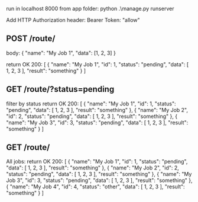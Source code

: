 run in localhost 8000 from app folder:
python .\manage.py runserver

Add HTTP Authorization header:
    Bearer Token: "allow"

## POST /route/
body:
{
    "name": "My Job 1",
    "data": [1, 2, 3]
}

return OK 200: 
[
    {
        "name": "My Job 1",
        "id": 1,
        "status": "pending",
        "data": [
            1,
            2,
            3
        ],
        "result": "something"
    }
]

## GET /route/?status=pending
filter by status
return OK 200: 
[
    {
        "name": "My Job 1",
        "id": 1,
        "status": "pending",
        "data": [
            1,
            2,
            3
        ],
        "result": "something"
    },
    {
        "name": "My Job 2",
        "id": 2,
        "status": "pending",
        "data": [
            1,
            2,
            3
        ],
        "result": "something"
    },
    {
        "name": "My Job 3",
        "id": 3,
        "status": "pending",
        "data": [
            1,
            2,
            3
        ],
        "result": "something"
    }
]

## GET /route/
All jobs:
return OK 200: 
[
    {
        "name": "My Job 1",
        "id": 1,
        "status": "pending",
        "data": [
            1,
            2,
            3
        ],
        "result": "something"
    },
    {
        "name": "My Job 2",
        "id": 2,
        "status": "pending",
        "data": [
            1,
            2,
            3
        ],
        "result": "something"
    },
    {
        "name": "My Job 3",
        "id": 3,
        "status": "pending",
        "data": [
            1,
            2,
            3
        ],
        "result": "something"
    },
    {
        "name": "My Job 4",
        "id": 4,
        "status": "other",
        "data": [
            1,
            2,
            3
        ],
        "result": "something"
    }
]